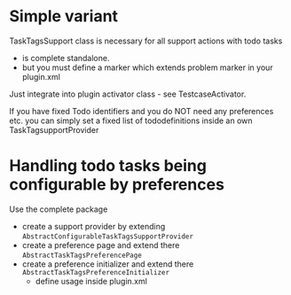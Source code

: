 # Simple variant
TaskTagsSupport class is necessary for all support actions with todo tasks
- is complete standalone.
- but you must define a marker which extends problem marker in your plugin.xml

Just integrate into plugin activator class - see TestcaseActivator.

If you have fixed Todo identifiers and you do NOT need any preferences etc. you can 
simply set a fixed list of tododefinitions inside an own TaskTagsupportProvider

# Handling todo tasks being configurable by preferences
Use the complete package
- create a support provider by extending `AbstractConfigurableTaskTagsSupportProvider`
- create a preference page and extend there `AbstractTaskTagsPreferencePage`
- create a preference initializer and extend there `AbstractTaskTagsPreferenceInitializer`
  + define usage inside plugin.xml